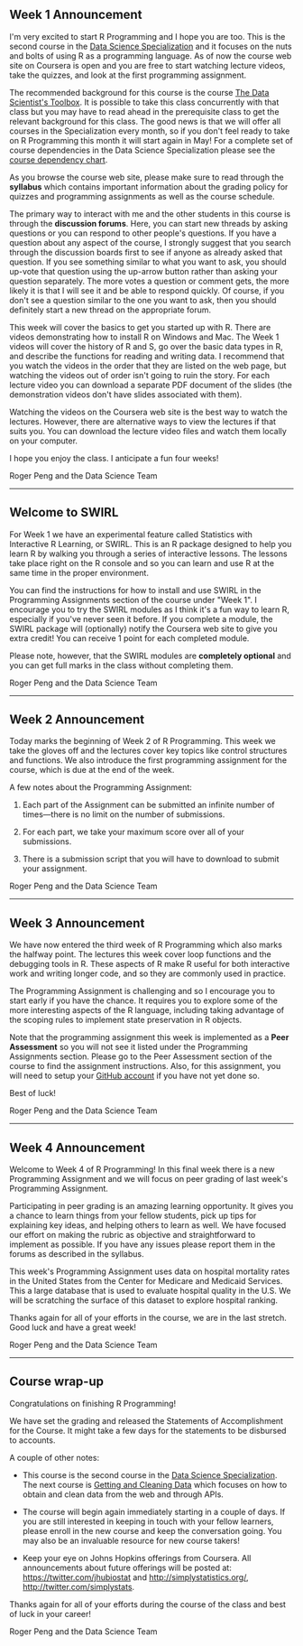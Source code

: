 ## Week 1 Announcement

I'm very excited to start R Programming and I hope you are too. This is the second course in the [Data Science Specialization](https://www.coursera.org/specialization/jhudatascience/1 "Link: https://www.coursera.org/specialization/jhudatascience/1") and it focuses on the nuts and bolts of using R as a programming language. As of now the course web site on Coursera is open and you are free to start watching lecture videos, take the quizzes, and look at the first programming assignment.   
  
The recommended background for this course is the course [The Data Scientist's Toolbox](https://www.coursera.org/course/datascitoolbox). It is possible to take this class concurrently with that class but you may have to read ahead in the prerequisite class to get the relevant background for this class. The good news is that we will offer all courses in the Specialization every month, so if you don't feel ready to take on R Programming this month it will start again in May! For a complete set of course dependencies in the Data Science Specialization please see the [course dependency chart](https://d396qusza40orc.cloudfront.net/rprog/doc/JHDSS_CourseDependencies.pdf).

As you browse the course web site, please make sure to read through the **syllabus** which contains important information about the grading policy for quizzes and programming assignments as well as the course schedule.   
  
The primary way to interact with me and the other students in this course is through the **discussion forums**. Here, you can start new threads by asking questions or you can respond to other people's questions. If you have a question about any aspect of the course, I strongly suggest that you search through the discussion boards first to see if anyone as already asked that question. If you see something similar to what you want to ask, you should up-vote that question using the up-arrow button rather than asking your question separately. The more votes a question or comment gets, the more likely it is that I will see it and be able to respond quickly. Of course, if you don't see a question similar to the one you want to ask, then you should definitely start a new thread on the appropriate forum.   
  
This week will cover the basics to get you started up with R. There are videos demonstrating how to install R on Windows and Mac. The Week 1 videos will cover the history of R and S, go over the basic data types in R, and describe the functions for reading and writing data. I recommend that you watch the videos in the order that they are listed on the web page, but watching the videos out of order isn't going to ruin the story. For each lecture video you can download a separate PDF document of the slides (the demonstration videos don't have slides associated with them).   
  
Watching the videos on the Coursera web site is the best way to watch the lectures. However, there are alternative ways to view the lectures if that suits you. You can download the lecture video files and watch them locally on your computer.   
  
I hope you enjoy the class. I anticipate a fun four weeks!   
  
Roger Peng and the Data Science Team

---

## Welcome to SWIRL

For Week 1 we have an experimental feature called Statistics with Interactive R Learning, or SWIRL. This is an R package designed to help you learn R by walking you through a series of interactive lessons. The lessons take place right on the R console and so you can learn and use R at the same time in the proper environment. 

You can find the instructions for how to install and use SWIRL in the Programming Assignments section of the course under "Week 1". I encourage you to try the SWIRL modules as I think it's a fun way to learn R, especially if you've never seen it before. If you complete a module, the SWIRL package will (optionally) notify the Coursera web site to give you extra credit! You can receive 1 point for each completed module. 

Please note, however, that the SWIRL modules are <b>completely optional</b> and you can get full marks in the class without completing them.

Roger Peng and the Data Science Team

---

## Week 2 Announcement

Today marks the beginning of Week 2 of R Programming. This week we take the gloves off and the lectures cover key topics like control structures and functions. We also introduce the first programming assignment for the course, which is due at the end of the week.

A few notes about the Programming Assignment:

1. Each part of the Assignment can be submitted an infinite number of times&mdash;there is no limit on the number of submissions.

2. For each part, we take your maximum score over all of your submissions.

3. There is a submission script that you will have to download to submit your assignment.


Roger Peng and the Data Science Team

---


## Week 3 Announcement


We have now entered the third week of R Programming which also marks the halfway point. The lectures this week cover loop functions and the debugging tools in R. These aspects of R make R useful for both interactive work and writing longer code, and so they are commonly used in practice.

The Programming Assignment is challenging and so I encourage you to start early if you have the chance. It requires you to explore some of the more interesting aspects of the R language, including taking advantage of the scoping rules to implement state preservation in R objects. 

Note that the programming assignment this week is implemented as a <b>Peer Assessment</b> so you will not see it listed under the Programming Assignments section. Please go to the Peer Assessment section of the course to find the assignment instructions. Also, for this assignment, you will need to setup your [GitHub account](https://github.com) if you have not yet done so. 

Best of luck!

Roger Peng and the Data Science Team



---


## Week 4 Announcement


Welcome to Week 4 of R Programming! In this final week there is a new Programming Assignment and we will focus on peer grading of last week's Programming Assignment. 

Participating in peer grading is an amazing learning opportunity. It gives you a chance to learn things from your fellow students, pick up tips for explaining key ideas, and helping others to learn as well. We have focused our effort on making the rubric as objective and straightforward to implement as possible. If you have any issues please report them in the forums as described in the syllabus. 

This week's Programming Assignment uses data on hospital mortality rates in the United States from the Center for Medicare and Medicaid Services. This a large database that is used to evaluate hospital quality in the U.S. We will be scratching the surface of this dataset to explore hospital ranking.

Thanks again for all of your efforts in the course, we are in the last stretch. Good luck and have a great week!

Roger Peng and the Data Science Team


---

## Course wrap-up

Congratulations on finishing R Programming!

We have set the grading and released the Statements of Accomplishment for the Course. It might take a few days for the statements to be disbursed to accounts.

A couple of other notes:

* This course is the second course in the <a href="https://www.coursera.org/specialization/jhudatascience/1">Data Science Specialization</a>. The next course is <a href="https://www.coursera.org/course/getdata">Getting and Cleaning Data</a> which focuses on how to obtain and clean data from the web and through APIs.

* The course will begin again immediately starting in a couple of days. If you are still interested in keeping in touch with your fellow learners, please enroll in the new course and keep the conversation going. You may also be an invaluable resource for new course takers!

* Keep your eye on Johns Hopkins offerings from Coursera. All announcements about future offerings will be posted at: <a href ="https://twitter.com/jhubiostat">https://twitter.com/jhubiostat</a> and <a href="http://simplystatistics.org/">http://simplystatistics.org/</a>, <a href="http://twitter.com/simplystats">http://twitter.com/simplystats</a>.


Thanks again for all of your efforts during the course of the class and best of luck in your career!

Roger Peng and the Data Science Team
